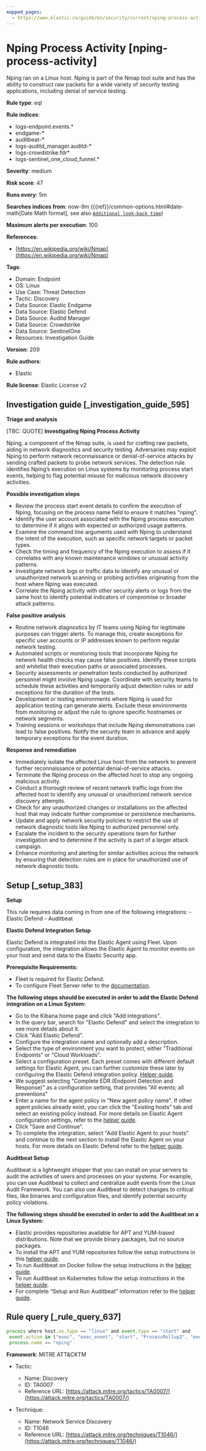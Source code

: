 ```yaml
---
mapped_pages:
  - https://www.elastic.co/guide/en/security/current/nping-process-activity.html
---
```


# Nping Process Activity [nping-process-activity]

Nping ran on a Linux host. Nping is part of the Nmap tool suite and has the ability to construct raw packets for a wide variety of security testing applications, including denial of service testing.

**Rule type**: eql

**Rule indices**:

* logs-endpoint.events.*
* endgame-*
* auditbeat-*
* logs-auditd_manager.auditd-*
* logs-crowdstrike.fdr*
* logs-sentinel_one_cloud_funnel.*

**Severity**: medium

**Risk score**: 47

**Runs every**: 5m

**Searches indices from**: now-9m ({{ref}}/common-options.html#date-math[Date Math format], see also [`Additional look-back time`](docs-content://solutions/security/detect-and-alert/create-detection-rule.md#rule-schedule))

**Maximum alerts per execution**: 100

**References**:

* [https://en.wikipedia.org/wiki/Nmap](https://en.wikipedia.org/wiki/Nmap)

**Tags**:

* Domain: Endpoint
* OS: Linux
* Use Case: Threat Detection
* Tactic: Discovery
* Data Source: Elastic Endgame
* Data Source: Elastic Defend
* Data Source: Auditd Manager
* Data Source: Crowdstrike
* Data Source: SentinelOne
* Resources: Investigation Guide

**Version**: 209

**Rule authors**:

* Elastic

**Rule license**: Elastic License v2

## Investigation guide [_investigation_guide_595]

**Triage and analysis**

[TBC: QUOTE]
**Investigating Nping Process Activity**

Nping, a component of the Nmap suite, is used for crafting raw packets, aiding in network diagnostics and security testing. Adversaries may exploit Nping to perform network reconnaissance or denial-of-service attacks by sending crafted packets to probe network services. The detection rule identifies Nping’s execution on Linux systems by monitoring process start events, helping to flag potential misuse for malicious network discovery activities.

**Possible investigation steps**

* Review the process start event details to confirm the execution of Nping, focusing on the process name field to ensure it matches "nping".
* Identify the user account associated with the Nping process execution to determine if it aligns with expected or authorized usage patterns.
* Examine the command line arguments used with Nping to understand the intent of the execution, such as specific network targets or packet types.
* Check the timing and frequency of the Nping execution to assess if it correlates with any known maintenance windows or unusual activity patterns.
* Investigate network logs or traffic data to identify any unusual or unauthorized network scanning or probing activities originating from the host where Nping was executed.
* Correlate the Nping activity with other security alerts or logs from the same host to identify potential indicators of compromise or broader attack patterns.

**False positive analysis**

* Routine network diagnostics by IT teams using Nping for legitimate purposes can trigger alerts. To manage this, create exceptions for specific user accounts or IP addresses known to perform regular network testing.
* Automated scripts or monitoring tools that incorporate Nping for network health checks may cause false positives. Identify these scripts and whitelist their execution paths or associated processes.
* Security assessments or penetration tests conducted by authorized personnel might involve Nping usage. Coordinate with security teams to schedule these activities and temporarily adjust detection rules or add exceptions for the duration of the tests.
* Development or testing environments where Nping is used for application testing can generate alerts. Exclude these environments from monitoring or adjust the rule to ignore specific hostnames or network segments.
* Training sessions or workshops that include Nping demonstrations can lead to false positives. Notify the security team in advance and apply temporary exceptions for the event duration.

**Response and remediation**

* Immediately isolate the affected Linux host from the network to prevent further reconnaissance or potential denial-of-service attacks.
* Terminate the Nping process on the affected host to stop any ongoing malicious activity.
* Conduct a thorough review of recent network traffic logs from the affected host to identify any unusual or unauthorized network service discovery attempts.
* Check for any unauthorized changes or installations on the affected host that may indicate further compromise or persistence mechanisms.
* Update and apply network security policies to restrict the use of network diagnostic tools like Nping to authorized personnel only.
* Escalate the incident to the security operations team for further investigation and to determine if the activity is part of a larger attack campaign.
* Enhance monitoring and alerting for similar activities across the network by ensuring that detection rules are in place for unauthorized use of network diagnostic tools.


## Setup [_setup_383]

**Setup**

This rule requires data coming in from one of the following integrations: - Elastic Defend - Auditbeat

**Elastic Defend Integration Setup**

Elastic Defend is integrated into the Elastic Agent using Fleet. Upon configuration, the integration allows the Elastic Agent to monitor events on your host and send data to the Elastic Security app.

**Prerequisite Requirements:**

* Fleet is required for Elastic Defend.
* To configure Fleet Server refer to the [documentation](docs-content://reference/ingestion-tools/fleet/fleet-server.md).

**The following steps should be executed in order to add the Elastic Defend integration on a Linux System:**

* Go to the Kibana home page and click "Add integrations".
* In the query bar, search for "Elastic Defend" and select the integration to see more details about it.
* Click "Add Elastic Defend".
* Configure the integration name and optionally add a description.
* Select the type of environment you want to protect, either "Traditional Endpoints" or "Cloud Workloads".
* Select a configuration preset. Each preset comes with different default settings for Elastic Agent, you can further customize these later by configuring the Elastic Defend integration policy. [Helper guide](docs-content://solutions/security/configure-elastic-defend/configure-an-integration-policy-for-elastic-defend.md).
* We suggest selecting "Complete EDR (Endpoint Detection and Response)" as a configuration setting, that provides "All events; all preventions"
* Enter a name for the agent policy in "New agent policy name". If other agent policies already exist, you can click the "Existing hosts" tab and select an existing policy instead. For more details on Elastic Agent configuration settings, refer to the [helper guide](docs-content://reference/ingestion-tools/fleet/agent-policy.md).
* Click "Save and Continue".
* To complete the integration, select "Add Elastic Agent to your hosts" and continue to the next section to install the Elastic Agent on your hosts. For more details on Elastic Defend refer to the [helper guide](docs-content://solutions/security/configure-elastic-defend/install-elastic-defend.md).

**Auditbeat Setup**

Auditbeat is a lightweight shipper that you can install on your servers to audit the activities of users and processes on your systems. For example, you can use Auditbeat to collect and centralize audit events from the Linux Audit Framework. You can also use Auditbeat to detect changes to critical files, like binaries and configuration files, and identify potential security policy violations.

**The following steps should be executed in order to add the Auditbeat on a Linux System:**

* Elastic provides repositories available for APT and YUM-based distributions. Note that we provide binary packages, but no source packages.
* To install the APT and YUM repositories follow the setup instructions in this [helper guide](beats://docs/reference/auditbeat/setup-repositories.md).
* To run Auditbeat on Docker follow the setup instructions in the [helper guide](beats://docs/reference/auditbeat/running-on-docker.md).
* To run Auditbeat on Kubernetes follow the setup instructions in the [helper guide](beats://docs/reference/auditbeat/running-on-kubernetes.md).
* For complete “Setup and Run Auditbeat” information refer to the [helper guide](beats://docs/reference/auditbeat/setting-up-running.md).


## Rule query [_rule_query_637]

```js
process where host.os.type == "linux" and event.type == "start" and
 event.action in ("exec", "exec_event", "start", "ProcessRollup2", "executed", "process_started") and
 process.name == "nping"
```

**Framework**: MITRE ATT&CKTM

* Tactic:

    * Name: Discovery
    * ID: TA0007
    * Reference URL: [https://attack.mitre.org/tactics/TA0007/](https://attack.mitre.org/tactics/TA0007/)

* Technique:

    * Name: Network Service Discovery
    * ID: T1046
    * Reference URL: [https://attack.mitre.org/techniques/T1046/](https://attack.mitre.org/techniques/T1046/)



